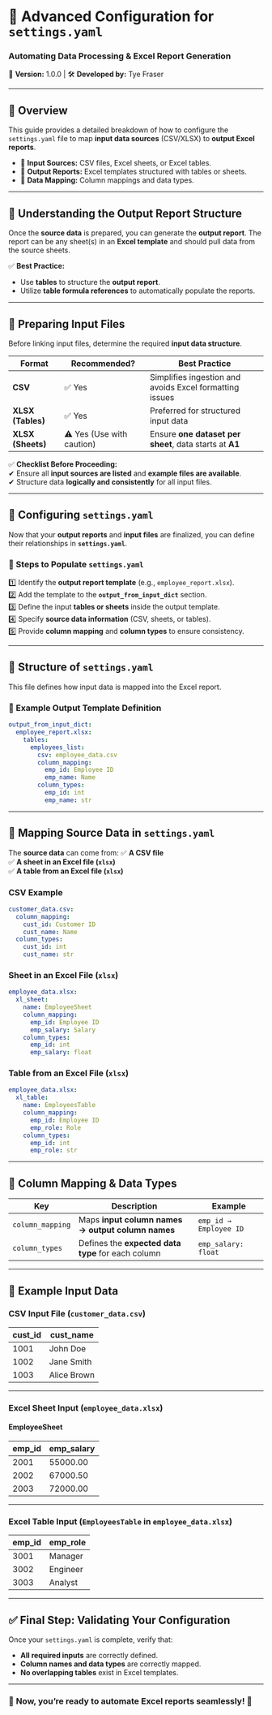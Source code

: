 # 📖 Advanced Configuration for `settings.yaml`

### **Automating Data Processing & Excel Report Generation**

🚀 **Version:** 1.0.0 | 🛠 **Developed by:** Tye Fraser

---

## **📖 Overview**

This guide provides a detailed breakdown of how to configure the `settings.yaml` file to map **input data sources** (CSV/XLSX) to **output Excel reports**.

- 🔹 **Input Sources:** CSV files, Excel sheets, or Excel tables.
- 🔹 **Output Reports:** Excel templates structured with tables or sheets.
- 🔹 **Data Mapping:** Column mappings and data types.

---

## **📌 Understanding the Output Report Structure**

Once the **source data** is prepared, you can generate the **output report**. The report can be any sheet(s) in an **Excel template** and should pull data from the source sheets.

✅ **Best Practice:**  
- Use **tables** to structure the **output report**.
- Utilize **table formula references** to automatically populate the reports.

---

## **📌 Preparing Input Files**

Before linking input files, determine the required **input data structure**.

| Format  | Recommended? | Best Practice |
|---------|-------------|--------------|
| **CSV**  | ✅ Yes | Simplifies ingestion and avoids Excel formatting issues |
| **XLSX (Tables)** | ✅ Yes | Preferred for structured input data |
| **XLSX (Sheets)** | ⚠️ Yes (Use with caution) | Ensure **one dataset per sheet**, data starts at **A1** |

✅ **Checklist Before Proceeding:**  
✔ Ensure all **input sources are listed** and **example files are available**.  
✔ Structure data **logically and consistently** for all input files.  

---

## **📌 Configuring `settings.yaml`**

Now that your **output reports** and **input files** are finalized, you can define their relationships in **`settings.yaml`**.

### **📝 Steps to Populate `settings.yaml`**

1️⃣ Identify the **output report template** (e.g., `employee_report.xlsx`).  
2️⃣ Add the template to the **`output_from_input_dict`** section.  
3️⃣ Define the input **tables or sheets** inside the output template.  
4️⃣ Specify **source data information** (CSV, sheets, or tables).  
5️⃣ Provide **column mapping** and **column types** to ensure consistency.  

---

## **📌 Structure of `settings.yaml`**

This file defines how input data is mapped into the Excel report.

### **📝 Example Output Template Definition**

```yaml
output_from_input_dict:
  employee_report.xlsx:
    tables:
      employees_list:
        csv: employee_data.csv
        column_mapping:
          emp_id: Employee ID
          emp_name: Name
        column_types:
          emp_id: int
          emp_name: str
```

---

## **📌 Mapping Source Data in `settings.yaml`**

The **source data** can come from:
✅ **A CSV file**  
✅ **A sheet in an Excel file (`xlsx`)**  
✅ **A table from an Excel file (`xlsx`)**  

### **CSV Example**
```yaml
customer_data.csv:
  column_mapping:
    cust_id: Customer ID
    cust_name: Name
  column_types:
    cust_id: int
    cust_name: str
```

### **Sheet in an Excel File (`xlsx`)**
```yaml
employee_data.xlsx:
  xl_sheet:
    name: EmployeeSheet
    column_mapping:
      emp_id: Employee ID
      emp_salary: Salary
    column_types:
      emp_id: int
      emp_salary: float
```

### **Table from an Excel File (`xlsx`)**
```yaml
employee_data.xlsx:
  xl_table:
    name: EmployeesTable
    column_mapping:
      emp_id: Employee ID
      emp_role: Role
    column_types:
      emp_id: int
      emp_role: str
```

---

## **📌 Column Mapping & Data Types**

| **Key**         | **Description**                                        | **Example**      |
|----------------|------------------------------------------------|---------------|
| `column_mapping` | Maps **input column names → output column names** | `emp_id → Employee ID` |
| `column_types` | Defines the **expected data type** for each column | `emp_salary: float` |

---

## **📌 Example Input Data**

### **CSV Input File (`customer_data.csv`)**
| cust_id | cust_name  |
|---------|-----------|
| 1001    | John Doe  |
| 1002    | Jane Smith  |
| 1003    | Alice Brown  |

---

### **Excel Sheet Input (`employee_data.xlsx`)**
#### **EmployeeSheet**
| emp_id | emp_salary |
|--------|-----------|
| 2001   | 55000.00  |
| 2002   | 67000.50  |
| 2003   | 72000.00  |

---

### **Excel Table Input (`EmployeesTable` in `employee_data.xlsx`)**
| emp_id | emp_role   |
|--------|-----------|
| 3001   | Manager   |
| 3002   | Engineer  |
| 3003   | Analyst   |

---

## ✅ **Final Step: Validating Your Configuration**

Once your `settings.yaml` is complete, verify that:
- **All required inputs** are correctly defined.
- **Column names and data types** are correctly mapped.
- **No overlapping tables** exist in Excel templates.

---

### 🚀 **Now, you’re ready to automate Excel reports seamlessly!** 🎉
